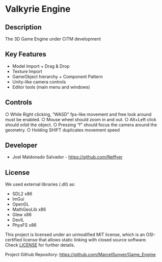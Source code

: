 # Valkyrie Engine

## Description

The 3D Game Engine under CITM development

## Key Features

 -  Model Import + Drag & Drop
 -  Texture Import
 -  GameObject hierarchy + Component Pattern
 -  Unity-like camera controls
 -  Editor tools (main menu and windows)

## Controls

○ While Right clicking, “WASD” fps-like movement and free look around must be enabled.
○ Mouse wheel should zoom in and out.
○ Alt+Left click should orbit the object.
○ Pressing “f” should focus the camera around the geometry.
○ Holding SHIFT duplicates movement speed

## Developer

 - Joel Maldonado Salvador - https://github.com/Neffyer

## License

We used external libraries (.dll) as:

 - SDL2 x86
 - ImGui
 - OpenGL
 - MathGeoLib x86
 - Glew x86
 - DevIL
 - PhysFS x86

This project is licensed under an unmodified MIT license, which is an OSI-certified license that allows static linking with closed source software. Check [LICENSE](https://github.com/git/git-scm.com/blob/main/MIT-LICENSE.txt) for further details.

Project Github Repository: https://github.com/MarcelSunyer/Game_Engine